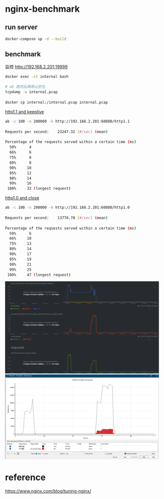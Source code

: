 # nginx-benchmark

## run server

```bash
docker-compose up -d --build
```

## benchmark

监控 <http://192.168.2.201:19999>


```bash
docker exec -it internal bash

# ab 跑完后再停止抓包
tcpdump -w internal.pcap

docker cp internal:/internal.pcap internal.pcap
```

[http1.1 and keeplive](ab-result/http1.1.log)
```bash
ab -c 100 -n 200000 -k http://192.168.2.201:60080/http1.1

Requests per second:    23247.32 [#/sec] (mean)

Percentage of the requests served within a certain time (ms)
  50%      4
  66%      6
  75%      8
  80%      8
  90%     10
  95%     12
  98%     14
  99%     16
 100%     32 (longest request)
```

[http1.0 and close](ab-result/http1.0.log)
```bash
ab -c 100 -n 200000 -k http://192.168.2.201:60080/http1.0

Requests per second:    13778.78 [#/sec] (mean)

Percentage of the requests served within a certain time (ms)
  50%      6
  66%     10
  75%     13
  80%     14
  90%     17
  95%     19
  98%     21
  99%     25
 100%     47 (longest request)
```

![监控](img/netdata.png)
![wireshark io graph](img/wireshark-io-graph.png)

# reference

<https://www.nginx.com/blog/tuning-nginx/>